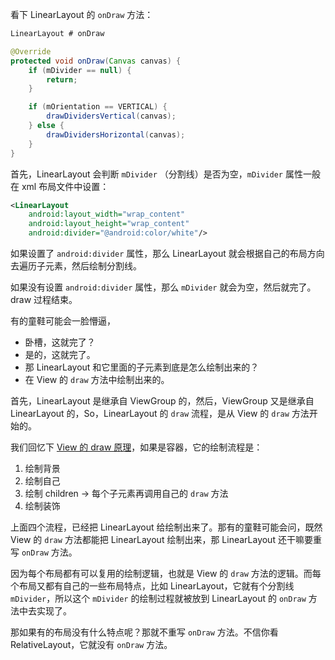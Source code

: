 看下 LinearLayout 的 `onDraw` 方法：

```java
LinearLayout # onDraw

@Override
protected void onDraw(Canvas canvas) {
    if (mDivider == null) {
        return;
    }

    if (mOrientation == VERTICAL) {
        drawDividersVertical(canvas);
    } else {
        drawDividersHorizontal(canvas);
    }
}
```

首先，LinearLayout 会判断 `mDivider` （分割线）是否为空，`mDivider` 属性一般在 xml 布局文件中设置：

```xml
<LinearLayout
    android:layout_width="wrap_content"
    android:layout_height="wrap_content"
    android:divider="@android:color/white"/>
```

如果设置了 `android:divider` 属性，那么 LinearLayout 就会根据自己的布局方向去遍历子元素，然后绘制分割线。

如果没有设置 `android:divider` 属性，那么 `mDivider` 就会为空，然后就完了。draw 过程结束。

有的童鞋可能会一脸懵逼，

- 卧槽，这就完了？
- 是的，这就完了。
- 那 LinearLayout 和它里面的子元素到底是怎么绘制出来的？
- 在 View 的 `draw` 方法中绘制出来的。

首先，LinearLayout 是继承自 ViewGroup 的，然后，ViewGroup 又是继承自 LinearLayout 的，So，LinearLayout 的 `draw` 流程，是从 View 的 `draw` 方法开始的。

我们回忆下 [View 的 draw 原理](https://github.com/shadowwingz/AndroidLife/blob/master/article/View%20%E7%9A%84%20draw%20%E5%8E%9F%E7%90%86.md)，如果是容器，它的绘制流程是：

1. 绘制背景
2. 绘制自己
3. 绘制 children -> 每个子元素再调用自己的 `draw` 方法
4. 绘制装饰

上面四个流程，已经把 LinearLayout 给绘制出来了。那有的童鞋可能会问，既然 View 的 `draw` 方法都能把 LinearLayout 绘制出来，那 LinearLayout 还干嘛要重写 `onDraw` 方法。

因为每个布局都有可以复用的绘制逻辑，也就是 View 的 `draw` 方法的逻辑。而每个布局又都有自己的一些布局特点，比如 LinearLayout，它就有个分割线 `mDivider`，所以这个 `mDivider` 的绘制过程就被放到 LinearLayout 的 `onDraw` 方法中去实现了。

那如果有的布局没有什么特点呢？那就不重写 `onDraw` 方法。不信你看 RelativeLayout，它就没有 `onDraw` 方法。